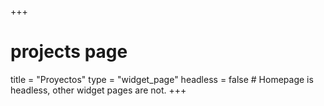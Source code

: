 +++
# projects page
title = "Proyectos"
type = "widget_page"
headless = false  # Homepage is headless, other widget pages are not.
+++

